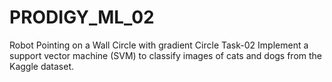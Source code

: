 # PRODIGY_ML_02
 Robot Pointing on a Wall  Circle with gradient Circle Task-02  Implement a support vector machine (SVM) to classify images of cats and dogs from the Kaggle dataset.
